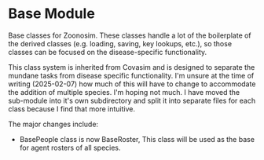 # Base Module

Base classes for Zoonosim. These classes handle a lot of the boilerplate of the
derived classes (e.g. loading, saving, key lookups, etc.), so those classes
can be focused on the disease-specific functionality.

This class system is inherited from Covasim and is designed to separate the mundane tasks from disease specific functionality.
I'm unsure at the time of writing (2025-02-07) how much of this will have to change to accommodate the addition of multiple species. I'm hoping not much.
I have moved the sub-module into it's own subdirectory and split it into separate files for each class because I find that more intuitive.

The major changes include:

- BasePeople class is now BaseRoster, This class will be used as the base for agent rosters of all species.
